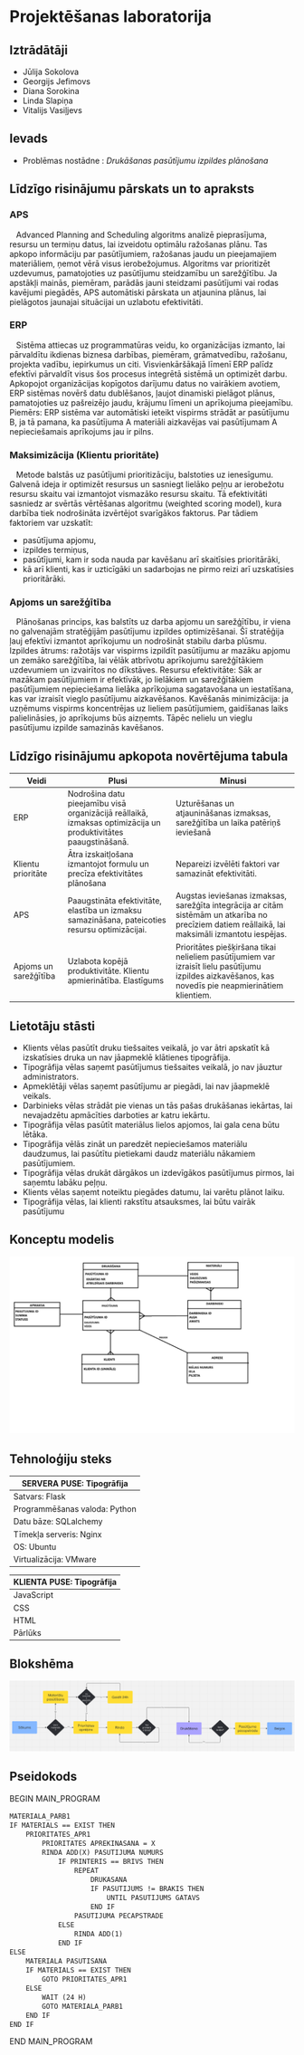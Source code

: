 # Projektēšanas laboratorija
## Iztrādātāji

- Jūlija Sokolova
- Georgijs Jefimovs
- Diana Sorokina
- Linda Slapiņa
- Vitalijs Vasiļjevs



## Ievads
-  Problēmas nostādne : *Drukāšanas pasūtījumu izpildes plānošana*

## Līdzīgo risinājumu pārskats un to apraksts

### APS 

&nbsp;&nbsp;&nbsp;Advanced Planning and Scheduling algoritms analizē pieprasījuma, resursu un termiņu datus, lai izveidotu optimālu ražošanas plānu. Tas apkopo informāciju par pasūtījumiem, ražošanas jaudu un pieejamajiem materiāliem, ņemot vērā visus ierobežojumus. Algoritms var prioritizēt uzdevumus, pamatojoties uz pasūtījumu steidzamību un sarežģītību. Ja apstākļi mainās, piemēram, parādās jauni steidzami pasūtījumi vai rodas kavējumi piegādēs, APS automātiski pārskata un atjaunina plānus, lai pielāgotos jaunajai situācijai un uzlabotu efektivitāti.

### ERP

&nbsp;&nbsp;&nbsp;Sistēma attiecas uz programmatūras veidu, ko organizācijas izmanto, lai pārvaldītu ikdienas biznesa darbības, piemēram, grāmatvedību, ražošanu, projekta vadību, iepirkumus un citi. Visvienkāršākajā līmenī ERP palīdz efektīvi pārvaldīt visus šos procesus integrētā sistēmā un optimizēt darbu. Apkopojot organizācijas kopīgotos darījumu datus no vairākiem avotiem, ERP sistēmas novērš datu dublēšanos, ļaujot dinamiski pielāgot plānus, pamatojoties uz pašreizējo jaudu, krājumu līmeni un aprīkojuma pieejamību. Piemērs: ERP sistēma var automātiski ieteikt vispirms strādāt ar pasūtījumu B, ja tā pamana, ka pasūtījuma A materiāli aizkavējas vai pasūtījumam A nepieciešamais aprīkojums jau ir pilns.

### Maksimizācija (Klientu prioritāte)

&nbsp;&nbsp;&nbsp;Metode balstās uz pasūtījumi prioritizāciju, balstoties uz ienesīgumu. Galvenā ideja ir optimizēt resursus un sasniegt lielāko peļņu ar ierobežotu resursu skaitu vai izmantojot vismazāko resursu skaitu. Tā efektivitāti sasniedz ar svērtās vērtēšanas algoritmu (weighted scoring model), kura darbība tiek nodrošināta izvērtējot svarīgākos faktorus. 
Par tādiem faktoriem var uzskatīt: 
*   pasūtījuma apjomu, 
*   izpildes termiņus,
*   pasūtījumi, kam ir soda nauda par kavēšanu arī skaitīsies prioritārāki, 
*   kā arī klienti, kas ir uzticīgāki un sadarbojas ne pirmo reizi arī uzskatīsies prioritārāki.

### Apjoms un sarežģītība
&nbsp;&nbsp;&nbsp;Plānošanas princips, kas balstīts uz darba apjomu un sarežģītību, ir viena no galvenajām stratēģijām pasūtījumu izpildes optimizēšanai. Šī stratēģija ļauj efektīvi izmantot aprīkojumu un nodrošināt stabilu darba plūsmu.
Izpildes ātrums: ražotājs var vispirms izpildīt pasūtījumu ar mazāku apjomu un zemāko sarežģītība, lai vēlāk atbrīvotu aprīkojumu sarežģītākiem uzdevumiem un izvairītos no dīkstāves.
Resursu efektivitāte: Sāk ar mazākam pasūtījumiem ir efektīvāk, jo lielākiem un sarežģītākiem pasūtījumiem nepieciešama lielāka aprīkojuma sagatavošana un iestatīšana, kas var izraisīt vieglo pasūtījumu aizkavēšanos.
Kavēšanās minimizācija: ja uzņēmums vispirms koncentrējas uz lieliem pasūtījumiem, gaidīšanas laiks palielināsies, jo aprīkojums būs aizņemts. Tāpēc nelielu un vieglu pasūtījumu izpilde samazinās kavēšanos.

## Līdzīgo risinājumu apkopota novērtējuma tabula

| Veidi         | Plusi | Mīnusi |
|--------------------|-------|-------|
| ERP                | Nodrošina datu pieejamību visā organizācijā reāllaikā, izmaksas optimizācija  un produktivitātes paaugstināšanā.  |  Uzturēšanas un atjaunināšanas izmaksas, sarežģītība un laika patēriņš ieviešanā|
| Klientu prioritāte  |Ātra izskaitļošana izmantojot formulu un precīza efektivitātes plānošana| Nepareizi izvēlēti faktori var samazināt efektivitāti.   |
| APS                | Paaugstināta efektivitāte, elastība un izmaksu samazināšana, pateicoties resursu optimizācijai. | Augstas ieviešanas izmaksas, sarežģīta integrācija ar citām sistēmām un atkarība no precīziem datiem reāllaikā, lai maksimāli izmantotu iespējas.  |
| Apjoms un sarežģītība| Uzlabota kopējā produktivitāte. Klientu apmierinātība. Elastīgums  | Prioritātes piešķiršana tikai nelieliem pasūtījumiem var izraisīt lielu pasūtījumu izpildes aizkavēšanos, kas novedīs pie neapmierinātiem klientiem. |



## Lietotāju stāsti

- Klients vēlas pasūtīt druku tiešsaites veikalā, jo var ātri apskatīt kā izskatīsies druka un nav jāapmeklē klātienes tipogrāfija. 
- Tipogrāfija vēlas saņemt pasūtījumus tiešsaites veikalā, jo nav jāuztur administrators.
- Apmeklētāji vēlas saņemt pasūtījumu ar piegādi, lai nav jāapmeklē veikals. 
- Darbinieks vēlas strādāt pie vienas un tās pašas drukāšanas iekārtas, lai nevajadzētu apmācīties darboties ar katru iekārtu.
- Tipogrāfija vēlas pasūtīt materiālus lielos apjomos, lai gala cena būtu lētāka. 
- Tipogrāfija vēlās zināt un paredzēt nepieciešamos materiālu daudzumus, lai pasūtītu pietiekami daudz materiālu nākamiem pasūtījumiem.
- Tipogrāfija vēlas drukāt dārgākos un izdevīgākos pasūtījumus pirmos, lai saņemtu labāku peļņu.
- Klients vēlas saņemt noteiktu piegādes datumu, lai varētu plānot laiku. 
- Tipogrāfija vēlas, lai klienti rakstītu atsauksmes, lai būtu vairāk pasūtījumu



## Konceptu modelis

![](KONCEPTU_MODELIS2.png)

## Tehnoloģiju steks

| SERVERA PUSE: Tipogrāfija |      
|--------------------|
|Satvars: Flask|
|Programmēšanas valoda: Python|
|Datu bāze: SQLalchemy|
|Tīmekļa serveris: Nginx|
|OS: Ubuntu|
|Virtualizācija: VMware|

| KLIENTA PUSE: Tipogrāfija | 
|--------------------|
|JavaScript|
|CSS|
|HTML|
|Pārlūks|


## Blokshēma 
![](blokshema.png)


## Pseidokods

BEGIN MAIN_PROGRAM 

    MATERIALA_PARB1
    IF MATERIALS == EXIST THEN
        PRIORITATES_APR1
            PRIORITATES APREKINASANA = X
            RINDA ADD(X) PASUTIJUMA NUMURS
                IF PRINTERIS == BRIVS THEN
                    REPEAT
                        DRUKASANA
                        IF PASUTIJUMS != BRAKIS THEN
                            UNTIL PASUTIJUMS GATAVS
                        END IF
                    PASUTIJUMA PECAPSTRADE
                ELSE
                    RINDA ADD(1)
                END IF
    ELSE
        MATERIALA PASUTISANA
        IF MATERIALS == EXIST THEN
            GOTO PRIORITATES_APR1
        ELSE
            WAIT (24 H)
            GOTO MATERIALA_PARB1
        END IF
    END IF

END MAIN_PROGRAM

